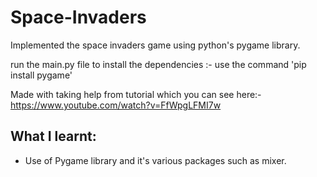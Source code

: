 # Space-Invaders

Implemented the space invaders game using python's pygame library. 

run the main.py file
to install the dependencies :- use the command 'pip install pygame'

Made with taking help from tutorial which you can see here:- https://www.youtube.com/watch?v=FfWpgLFMI7w

## What I learnt: 
- Use of Pygame library and it's various packages such as mixer.
